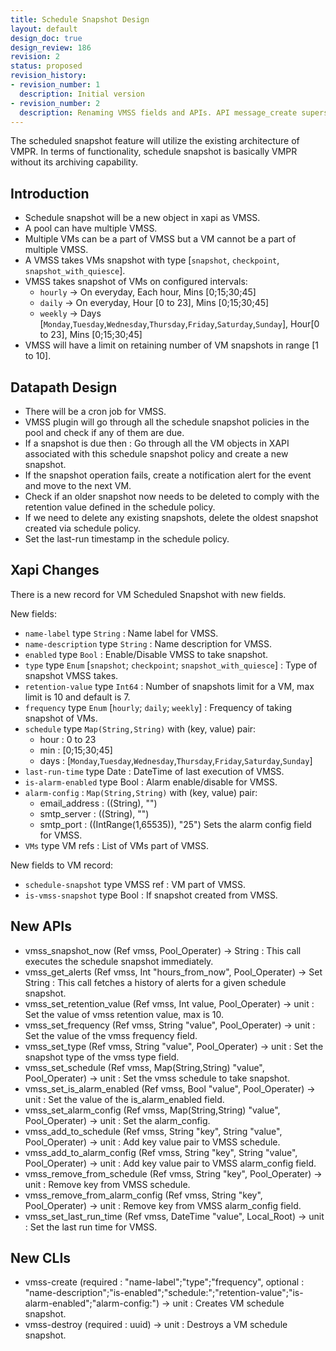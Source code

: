```yaml
---
title: Schedule Snapshot Design
layout: default
design_doc: true
design_review: 186
revision: 2
status: proposed
revision_history:
- revision_number: 1
  description: Initial version
- revision_number: 2
  description: Renaming VMSS fields and APIs. API message_create superseeds vmss_create_alerts.
---
```


The scheduled snapshot feature will utilize the existing architecture of VMPR. In terms of functionality, schedule snapshot is basically VMPR without its archiving capability.

Introduction
------------

* Schedule snapshot will be a new object in xapi as VMSS.
* A pool can have multiple VMSS.
* Multiple VMs can be a part of VMSS but a VM cannot be a part of multiple VMSS.
* A VMSS takes VMs snapshot with type [`snapshot`, `checkpoint`, `snapshot_with_quiesce`].
* VMSS takes snapshot of VMs on configured intervals:
	* `hourly` -> On everyday, Each hour, Mins [0;15;30;45]
	* `daily` -> On everyday, Hour [0 to 23], Mins [0;15;30;45]
	* `weekly` -> Days [`Monday`,`Tuesday`,`Wednesday`,`Thursday`,`Friday`,`Saturday`,`Sunday`], Hour[0 to 23], Mins [0;15;30;45]
* VMSS will have a limit on retaining number of VM snapshots in range [1 to 10].

Datapath Design
---------------

* There will be a cron job for VMSS.
* VMSS plugin will go through all the schedule snapshot policies in the pool and check if any of them are due.
* If a snapshot is due then : Go through all the VM objects in XAPI associated with this schedule snapshot policy and create a new snapshot.
* If the snapshot operation fails, create a notification alert for the event and move to the next VM.
* Check if an older snapshot now needs to be deleted to comply with the retention value defined in the schedule policy.
* If we need to delete any existing snapshots, delete the oldest snapshot created via schedule policy.
* Set the last-run timestamp in the schedule policy.

Xapi Changes
------------

There is a new record for VM Scheduled Snapshot with new fields.

New fields:

* `name-label` type `String` : Name label for VMSS.
* `name-description` type `String` : Name description for VMSS.
* `enabled` type `Bool` : Enable/Disable VMSS to take snapshot.
* `type` type `Enum` [`snapshot`; `checkpoint`; `snapshot_with_quiesce`] : Type of snapshot VMSS takes.
* `retention-value` type `Int64` : Number of snapshots limit for a VM, max limit is 10 and default is 7.
* `frequency` type `Enum` [`hourly`; `daily`; `weekly`] : Frequency of taking snapshot of VMs.
* `schedule` type `Map(String,String)` with (key, value) pair:
	* hour : 0 to 23
	* min : [0;15;30;45]
	* days : [`Monday`,`Tuesday`,`Wednesday`,`Thursday`,`Friday`,`Saturday`,`Sunday`]
* `last-run-time` type Date : DateTime of last execution of VMSS.
* `is-alarm-enabled` type Bool : Alarm enable/disable for VMSS.
* `alarm-config` : `Map(String,String)` with (key, value) pair:
	* email_address : ((String), "")
	* smtp_server : ((String), "")
	* smtp_port : ((IntRange(1,65535)), "25")
Sets the alarm config field for VMSS.
* `VMs` type VM refs : List of VMs part of VMSS.

New fields to VM record:

* `schedule-snapshot` type VMSS ref : VM part of VMSS.
* `is-vmss-snapshot` type Bool : If snapshot created from VMSS.

New APIs
--------

* vmss_snapshot_now (Ref vmss, Pool_Operater) -> String : This call executes the schedule snapshot immediately.
* vmss_get_alerts (Ref vmss, Int "hours_from_now", Pool_Operater) -> Set String : This call fetches a history of alerts for a given schedule snapshot.
* vmss_set_retention_value (Ref vmss, Int value, Pool_Operater) -> unit : Set the value of vmss retention value, max is 10.
* vmss_set_frequency (Ref vmss, String "value", Pool_Operater) -> unit : Set the value of the vmss frequency field.
* vmss_set_type (Ref vmss, String "value", Pool_Operater) -> unit : Set the snapshot type of the vmss type field.
* vmss_set_schedule (Ref vmss, Map(String,String) "value", Pool_Operater) -> unit : Set the vmss schedule to take snapshot.
* vmss_set_is_alarm_enabled (Ref vmss, Bool "value", Pool_Operater) -> unit : Set the value of the is_alarm_enabled field.
* vmss_set_alarm_config (Ref vmss, Map(String,String) "value", Pool_Operater) -> unit : Set the alarm_config.
* vmss_add_to_schedule (Ref vmss, String "key", String "value", Pool_Operater) -> unit : Add key value pair to VMSS schedule.
* vmss_add_to_alarm_config (Ref vmss, String "key", String "value", Pool_Operater) -> unit : Add key value pair to VMSS alarm_config field.
* vmss_remove_from_schedule (Ref vmss, String "key", Pool_Operater) -> unit : Remove key from VMSS schedule.
* vmss_remove_from_alarm_config (Ref vmss, String "key", Pool_Operater) -> unit : Remove key from VMSS alarm_config field.
* vmss_set_last_run_time (Ref vmss, DateTime "value", Local_Root) -> unit : Set the last run time for VMSS.

New CLIs
--------

* vmss-create (required : "name-label";"type";"frequency", optional : "name-description";"is-enabled";"schedule:";"retention-value";"is-alarm-enabled";"alarm-config:") -> unit : Creates VM schedule snapshot.
* vmss-destroy (required : uuid) -> unit : Destroys a VM schedule snapshot.
